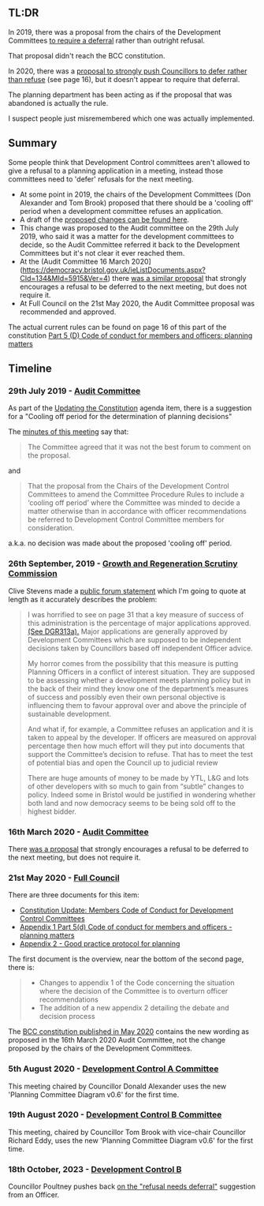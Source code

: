 
## TL:DR

In 2019, there was a proposal from the chairs of the Development Committees [to require a deferral](https://democracy.bristol.gov.uk/documents/s34769/13%20-%20Appendix%202%202.pdf) rather than outright refusal.  

That proposal didn't reach the BCC constitution.

In 2020, there was a [proposal to strongly push Councillors to defer rather than refuse](https://democracy.bristol.gov.uk/documents/s49010/3_App2%20-%20DC%20CoC.pdf) (see page 16), but it doesn't appear to require that deferral. 

The planning department has been acting as if the proposal that was abandoned is actually the rule.

I suspect people just misremembered which one was actually implemented.


## Summary

Some people think that Development Control committees aren't allowed to give a refusal to a planning application in a meeting, instead those committees need to 'defer' refusals for the next meeting.

* At some point in 2019, the chairs of the Development Committees (Don Alexander and Tom Brook) proposed that there should be a 'cooling off' period when a development committee refuses an application.
* A draft of the [proposed changes can be found here](https://democracy.bristol.gov.uk/documents/s34769/13%20-%20Appendix%202%202.pdf).
* This change was proposed to the Audit committee on the 29th July 2019, who said it was a matter for the development committees to decide, so the Audit Committee referred it back to the Development Committees but it's not clear it ever reached them.
* At the (Audit Committee 16 March 2020](https://democracy.bristol.gov.uk/ieListDocuments.aspx?CId=134&MId=5915&Ver=4) there [was a similar proposal](https://democracy.bristol.gov.uk/documents/s47309/13%20App2%20-%20DC%20CoC.pdf) that strongly encourages a refusal to be deferred to the next meeting, but does not require it.
* At Full Council on the 21st May 2020, the Audit Committee proposal was recommended and approved.

The actual current rules can be found on page 16 of this part of the constitution [Part 5 (D) Code of conduct for members and officers: planning matters ](https://www.bristol.gov.uk/files/documents/3364-part-5-d-code-of-conduct-for-members-and-officers-planning-matters/file)

## Timeline

### 29th July 2019 - [Audit Committee](https://democracy.bristol.gov.uk/ieListDocuments.aspx?CId=134&MId=3758)

As part of the <a href="https://democracy.bristol.gov.uk/documents/s34767/13%20-%20Report%20to%20Audit%20re%20plan%20and%20timetable%20for%20changes%20to%20constitution%20v1.3.pdf">Updating the Constitution</a> agenda item, there is a suggestion for a "Cooling off period for the determination of planning decisions"

The [minutes of this meeting](https://democracy.bristol.gov.uk/documents/s41802/29.7.19.pdf) say that:

> The Committee agreed that it was not the best forum to comment on the proposal.

and 

> That the proposal from the Chairs of the Development Control Committees to amend the Committee Procedure Rules to include a ‘cooling off period’ where the Committee was minded to decide a matter otherwise than in accordance with officer recommendations be referred to Development Control Committee members for consideration.

a.k.a. no decision was made about the proposed 'cooling off' period.

### 26th September, 2019 - <a href="https://democracy.bristol.gov.uk/ieListDocuments.aspx?CId=133&MId=5930&Ver=4">Growth and Regeneration Scrutiny Commission</a>

Clive Stevens made a <a href="https://democracy.bristol.gov.uk/documents/b31766/Public%20Forum%2026%20Sept%2019%2026th-Sep-2019%2018.00%20Growth%20and%20Regeneration%20Scrutiny%20Commission.pdf?T=9">public forum statement</a> which I'm going to quote at length as it accurately describes the problem:

> I was horrified to see on page 31 that a key measure of success of this administration is the percentage of major applications approved. <a href="https://democracy.bristol.gov.uk/documents/s41563/Performance%20Report%20Quarter%201.pdf">(See DGR313a).</a>
> Major applications are generally approved by Development Committees which are supposed to be independent decisions taken by Councillors based off independent Officer advice.
> 
> My horror comes from the possibility that this measure is putting Planning Officers in a conflict of interest situation. They are supposed to be assessing whether a development meets planning policy but in the back of their mind they know one of the department’s measures of success and possibly even their own personal objective is influencing them to favour approval over and above the principle of sustainable development.
>
> And what if, for example, a Committee refuses an application and it is taken to appeal by the developer. If officers are measured on approval percentage then how much effort will they put into documents that support the Committee’s decision to refuse. That has to meet the test of potential bias and open the Council up to judicial review
> 
> There are huge amounts of money to be made by YTL, L&G and lots of other developers with so much to gain from “subtle” changes to policy. Indeed some in Bristol would be justified in wondering whether both land and now democracy seems to be being sold off to the highest bidder.



### 16th March 2020 - <a href="https://democracy.bristol.gov.uk/ieListDocuments.aspx?CId=134&MId=5915">Audit Committee</a> 

There [was a proposal](https://democracy.bristol.gov.uk/documents/s47309/13%20App2%20-%20DC%20CoC.pdf) that strongly encourages a refusal to be deferred to the next meeting, but does not require it.


### 21st May 2020 - <a href="https://democracy.bristol.gov.uk/ieListDocuments.aspx?CId=142&MId=8366">Full Council</a>
  
There are three documents for this item:

* [Constitution Update: Members Code of Conduct for Development Control Committees](https://democracy.bristol.gov.uk/documents/s49008/1_Members%20CoC%20for%20DC%20Committees%2013%20FC%20AGM%20report.pdf)
* [Appendix 1 Part 5(d) Code of conduct for members and officers - planning matters](https://democracy.bristol.gov.uk/documents/s49009/2_App%201%20Part%205d%20Code%20of%20conduct%20for%20members%20and%20officers%20-%20planning%20matters.pdf)
* [Appendix 2 - Good practice protocol for planning](https://democracy.bristol.gov.uk/documents/s49010/3_App2%20-%20DC%20CoC.pdf)

The first document is the overview, near the bottom of the second page, there is:

> - Changes to appendix 1 of the Code concerning the situation where the decision of the Committee is to overturn officer recommendations
> - The addition of a new appendix 2 detailing the debate and decision process

The [BCC constitution published in May 2020](https://www.bristol.gov.uk/files/documents/3364-part-5-d-code-of-conduct-for-members-and-officers-planning-matters/file) contains the new wording as proposed in the 16th March 2020 Audit Committee, not the change proposed by the chairs of the Development Committees.

### 5th August 2020 - <a href="https://democracy.bristol.gov.uk/ieListDocuments.aspx?CId=138&MId=8473&Ver=4">Development Control A Committee</a>
  
This meeting chaired by Councillor Donald Alexander uses the new 'Planning Committee Diagram v0.6' for the first time.

### 19th August 2020 - <a href="https://democracy.bristol.gov.uk/ieListDocuments.aspx?CId=141&MId=8451&Ver=4">Development Control B Committee</a>

This meeting, chaired by Councillor Tom Brook with vice-chair Councillor Richard Eddy, uses the new 'Planning Committee Diagram v0.6' for the first time.

### 18th October, 2023 - <a href="https://democracy.bristol.gov.uk/ieListDocuments.aspx?CId=141&MId=10706&Ver=4">Development Control B</a>

Councillor Poultney pushes back <a href="https://www.youtube.com/watch?v=4fKW8rcI08c&ab_channel=Danack">on the "refusal needs deferral"</a> suggestion from an Officer.
